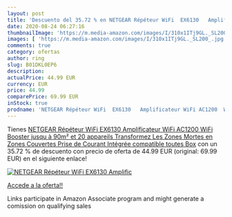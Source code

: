 ```yaml
---
layout: post
title: 'Descuento del 35.72 % en NETGEAR Répéteur WiFi  EX6130   Amplific'
date: 2020-08-24 06:27:16
thumbnailImage: 'https://m.media-amazon.com/images/I/310x1ITj9GL._SL200_.jpg'
images: [ 'https://m.media-amazon.com/images/I/310x1ITj9GL._SL200_.jpg' ]
comments: true
category: ofertas
author: ring
slug: B01DKL0EP6
description:
actualPrice: 44.99 EUR
currency: EUR
price: 44.99
comparePrice: 69.99 EUR
inStock: true
prodname: 'NETGEAR Répéteur WiFi  EX6130   Amplificateur WiFi AC1200  WiFi Booster  jusqu à 90m² et 20 appareils  Transformez Les Zones Mortes en Zones Couvertes  Prise de Courant Intégrée  compatible toutes Box'
---
```


Tienes [NETGEAR Répéteur WiFi  EX6130   Amplificateur WiFi AC1200  WiFi Booster  jusqu à 90m² et 20 appareils  Transformez Les Zones Mortes en Zones Couvertes  Prise de Courant Intégrée  compatible toutes Box](https://www.amazon.fr/dp/B01DKL0EP6/?tag=tolees0d-21) con un 35.72 % de descuento con precio de oferta de 44.99 EUR (original: 69.99 EUR) en el siguiente enlace!

[![NETGEAR Répéteur WiFi  EX6130   Amplific](https://m.media-amazon.com/images/I/310x1ITj9GL._SL200_.jpg)](https://www.amazon.fr/dp/B01DKL0EP6/?tag=tolees0d-21)

[Accede a la oferta!!](https://www.amazon.fr/dp/B01DKL0EP6/?tag=tolees0d-21)

Links participate in Amazon Associate program and might generate a comission on qualifying sales


